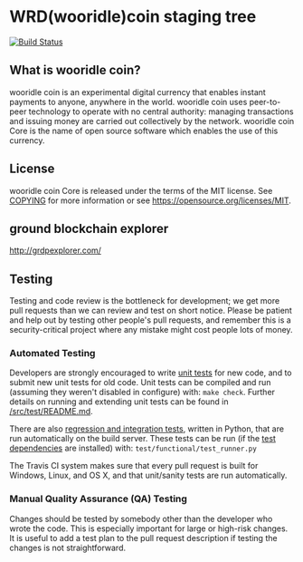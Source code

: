 WRD(wooridle)coin staging tree
=====================================

[![Build Status](https://travis-ci.org/concoin-project/concoin.svg?branch=master)](https://travis-ci.org/concoin-project/concoin)


What is wooridle coin?
----------------

wooridle coin is an experimental digital currency that enables instant payments to
anyone, anywhere in the world. wooridle coin uses peer-to-peer technology to operate
with no central authority: managing transactions and issuing money are carried
out collectively by the network. wooridle coin Core is the name of open source
software which enables the use of this currency.

License
-------

wooridle coin Core is released under the terms of the MIT license. See [COPYING](COPYING) for more
information or see https://opensource.org/licenses/MIT.

ground blockchain explorer 
------------------------------

http://grdpexplorer.com/


Testing
-------

Testing and code review is the bottleneck for development; we get more pull
requests than we can review and test on short notice. Please be patient and help out by testing
other people's pull requests, and remember this is a security-critical project where any mistake might cost people
lots of money.

### Automated Testing

Developers are strongly encouraged to write [unit tests](src/test/README.md) for new code, and to
submit new unit tests for old code. Unit tests can be compiled and run
(assuming they weren't disabled in configure) with: `make check`. Further details on running
and extending unit tests can be found in [/src/test/README.md](/src/test/README.md).

There are also [regression and integration tests](/test), written
in Python, that are run automatically on the build server.
These tests can be run (if the [test dependencies](/test) are installed) with: `test/functional/test_runner.py`

The Travis CI system makes sure that every pull request is built for Windows, Linux, and OS X, and that unit/sanity tests are run automatically.

### Manual Quality Assurance (QA) Testing

Changes should be tested by somebody other than the developer who wrote the
code. This is especially important for large or high-risk changes. It is useful
to add a test plan to the pull request description if testing the changes is
not straightforward.
